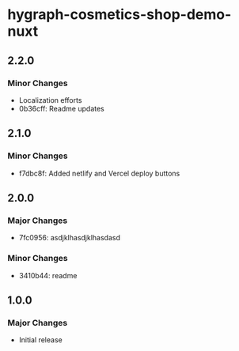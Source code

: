 # hygraph-cosmetics-shop-demo-nuxt

## 2.2.0

### Minor Changes

- Localization efforts
- 0b36cff: Readme updates

## 2.1.0

### Minor Changes

- f7dbc8f: Added netlify and Vercel deploy buttons

## 2.0.0

### Major Changes

- 7fc0956: asdjklhasdjklhasdasd

### Minor Changes

- 3410b44: readme

## 1.0.0

### Major Changes

- Initial release
